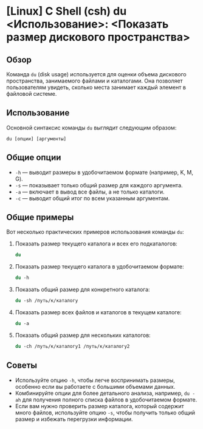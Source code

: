 # [Linux] C Shell (csh) du <Использование>: <Показать размер дискового пространства>

## Обзор
Команда `du` (disk usage) используется для оценки объема дискового пространства, занимаемого файлами и каталогами. Она позволяет пользователям увидеть, сколько места занимает каждый элемент в файловой системе.

## Использование
Основной синтаксис команды `du` выглядит следующим образом:

```
du [опции] [аргументы]
```

## Общие опции
- `-h` — выводит размеры в удобочитаемом формате (например, K, M, G).
- `-s` — показывает только общий размер для каждого аргумента.
- `-a` — включает в вывод все файлы, а не только каталоги.
- `-c` — выводит общий итог по всем указанным аргументам.

## Общие примеры
Вот несколько практических примеров использования команды `du`:

1. Показать размер текущего каталога и всех его подкаталогов:
   ```csh
   du
   ```

2. Показать размер текущего каталога в удобочитаемом формате:
   ```csh
   du -h
   ```

3. Показать общий размер для конкретного каталога:
   ```csh
   du -sh /путь/к/каталогу
   ```

4. Показать размер всех файлов и каталогов в текущем каталоге:
   ```csh
   du -a
   ```

5. Показать общий размер для нескольких каталогов:
   ```csh
   du -ch /путь/к/каталогу1 /путь/к/каталогу2
   ```

## Советы
- Используйте опцию `-h`, чтобы легче воспринимать размеры, особенно если вы работаете с большими объемами данных.
- Комбинируйте опции для более детального анализа, например, `du -ah` для получения полного списка файлов в удобочитаемом формате.
- Если вам нужно проверить размер каталога, который содержит много файлов, используйте опцию `-s`, чтобы получить только общий размер и избежать перегрузки информации.